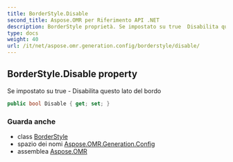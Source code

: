 ```yaml
---
title: BorderStyle.Disable
second_title: Aspose.OMR per Riferimento API .NET
description: BorderStyle proprietà. Se impostato su true  Disabilita questo lato del bordo
type: docs
weight: 40
url: /it/net/aspose.omr.generation.config/borderstyle/disable/
---
```

## BorderStyle.Disable property

Se impostato su true - Disabilita questo lato del bordo

```csharp
public bool Disable { get; set; }
```

### Guarda anche

* class [BorderStyle](../)
* spazio dei nomi [Aspose.OMR.Generation.Config](../../borderstyle/)
* assemblea [Aspose.OMR](../../../)


